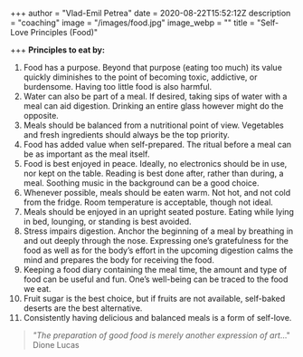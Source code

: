 +++
author = "Vlad-Emil Petrea"
date = 2020-08-22T15:52:12Z
description = "coaching"
image = "/images/food.jpg"
image_webp = ""
title = "Self-Love Principles (Food)"

+++
**Principles to eat by:**

 1. Food has a purpose. Beyond that purpose (eating too much) its value quickly diminishes to the point of becoming toxic, addictive, or burdensome. Having too little food is also harmful.
 2. Water can also be part of a meal. If desired, taking sips of water with a meal can aid digestion. Drinking an entire glass however might do the opposite.
 3. Meals should be balanced from a nutritional point of view. Vegetables and fresh ingredients should always be the top priority.
 4. Food has added value when self-prepared. The ritual before a meal can be as important as the meal itself.
 5. Food is best enjoyed in peace. Ideally, no electronics should be in use, nor kept on the table. Reading is best done after, rather than during, a meal. Soothing music in the background can be a good choice.
 6. Whenever possible, meals should be eaten warm. Not hot, and not cold from the fridge. Room temperature is acceptable, though not ideal.
 7. Meals should be enjoyed in an upright seated posture. Eating while lying in bed, lounging, or standing is best avoided.
 8. Stress impairs digestion. Anchor the beginning of a meal by breathing in and out deeply through the nose. Expressing one’s gratefulness for the food as well as for the body’s effort in the upcoming digestion calms the mind and prepares the body for receiving the food.
 9. Keeping a food diary containing the meal time, the amount and type of food can be useful and fun. One’s well-being can be traced to the food we eat.
10. Fruit sugar is the best choice, but if fruits are not available, self-baked deserts are the best alternative.
11. Consistently having delicious and balanced meals is a form of self-love.

> _"The preparation of good food is merely another expression of art_..." Dione Lucas